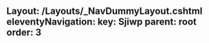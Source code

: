 Layout: /Layouts/_NavDummyLayout.cshtml
eleventyNavigation:
  key: Sjiwp
  parent: root
  order: 3
---

